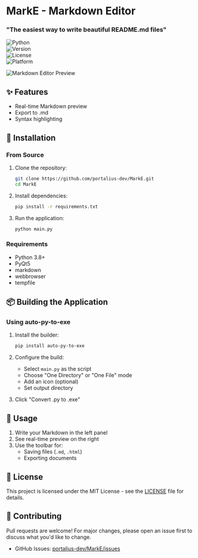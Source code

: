 # MarkE - Markdown Editor  

### "The easiest way to write beautiful README.md files"  

![Python](https://img.shields.io/badge/Python-3.8+-informational?logo=python&style=flat&logoColor=white&color=3776AB&labelColor=3776AB)  
![Version](https://img.shields.io/badge/Version-1.0-blue)  
![License](https://img.shields.io/badge/License-MIT-green)  
![Platform](https://img.shields.io/badge/Platform-Windows%20|%20Linux%20|%20macOS-lightgrey)  

![Markdown Editor Preview](https://raw.githubusercontent.com/portalius-dev/MarkE/main/readme-bin/preview.png)  

## ✨ Features  
- Real-time Markdown preview  
- Export to .md 
- Syntax highlighting  

## 🚀 Installation  

### From Source  
1. Clone the repository:  
   ```bash
   git clone https://github.com/portalius-dev/MarkE.git
   cd MarkE
   ```

2. Install dependencies:  
   ```bash
   pip install -r requirements.txt
   ```

3. Run the application:  
   ```bash
   python main.py
   ```

### Requirements  
- Python 3.8+  
- PyQt5  
- markdown  
- webbrowser  
- tempfile  

## 📦 Building the Application  

### Using auto-py-to-exe  
1. Install the builder:  
   ```bash
   pip install auto-py-to-exe
   ```

2. Configure the build:  
   - Select `main.py` as the script  
   - Choose "One Directory" or "One File" mode  
   - Add an icon (optional)  
   - Set output directory    

3. Click "Convert .py to .exe"  

## 📝 Usage  
1. Write your Markdown in the left panel  
2. See real-time preview on the right  
3. Use the toolbar for:  
   - Saving files (`.md`, `.html`)  
   - Exporting documents  

## 📜 License  
This project is licensed under the MIT License - see the [LICENSE](LICENSE) file for details.

## 🤝 Contributing  
Pull requests are welcome! For major changes, please open an issue first to discuss what you'd like to change.

- GitHub Issues: [portalius-dev/MarkE/issues](https://github.com/portalius-dev/MarkE/issues) 
